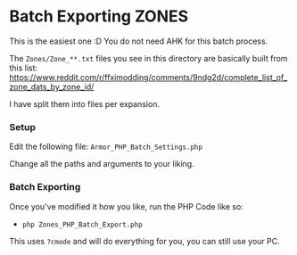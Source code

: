 # Batch Exporting ZONES

This is the easiest one :D You do not need AHK for this batch process.

The `Zones/Zone_**.txt` files you see in this directory are basically built from this list: https://www.reddit.com/r/ffximodding/comments/9ndg2d/complete_list_of_zone_dats_by_zone_id/

I have split them into files per expansion.

### Setup

Edit the following file: `Armor_PHP_Batch_Settings.php`

Change all the paths and arguments to your liking.

### Batch Exporting

Once you've modified it how you like, run the PHP Code like so:

- `php Zones_PHP_Batch_Export.php`

This uses `?cmode` and will do everything for you, you can still use your PC.